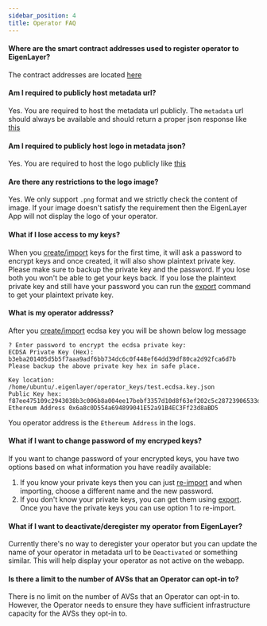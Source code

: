 ```yaml
---
sidebar_position: 4
title: Operator FAQ
---
```



#### Where are the smart contract addresses used to register operator to EigenLayer?

The contract addresses are located [here](../operator-guides/operator-installation#goerli-smart-contract-addresses)

#### Am I required to publicly host metadata url?

Yes. You are required to host the metadata url publicly. The `metadata` url should always be available and should return a proper json response like [this](https://goerli-operator-metadata.s3.amazonaws.com/metadata.json)

#### Am I required to publicly host logo in metadata json?

Yes. You are required to host the logo publicly like [this](https://goerli-operator-metadata.s3.amazonaws.com/eigenlayer.png)

#### Are there any restrictions to the logo image?

Yes. We only support `.png` format and we strictly check the content of image. If your image doesn't satisfy the requirement then the EigenLayer App will not display the logo of your operator.

#### What if I lose access to my keys?

When you [create/import](../operator-guides/operator-installation#create-and-list-keys) keys for the first time, it will ask a password to encrypt keys and once created, it will also show plaintext private key. Please make sure to backup the private key and the password. If you lose both you won't be able to get your keys back. If you lose the plaintext private key and still have your password you can run the [export](../operator-guides/operator-installation.md#export-keys) command to get your plaintext private key.

#### What is my operator addresss?

After you [create/import](../operator-guides/operator-installation#create-and-list-keys) ecdsa key you will be shown below log message

```
? Enter password to encrypt the ecdsa private key:
ECDSA Private Key (Hex):  b3eba201405d5b5f7aaa9adf6bb734dc6c0f448ef64dd39df80ca2d92fca6d7b
Please backup the above private key hex in safe place.

Key location: /home/ubuntu/.eigenlayer/operator_keys/test.ecdsa.key.json
Public Key hex:  f87ee475109c2943038b3c006b8a004ee17bebf3357d10d8f63ef202c5c28723906533dccfda5d76c1da0a9f05cc6d32085ca1af8aaab5a28171474b1ad0aa68
Ethereum Address 0x6a8c0D554a694899041E52a91B4EC3Ff23d8aBD5
```

You operator address is the `Ethereum Address` in the logs.

#### What if I want to change password of my encryped keys?

If you want to change password of your encrypted keys, you have two options based on what information you have readily available:

1. If you know your private keys then you can just [re-import](../operator-guides/operator-installation.md#import-keys) and when importing, choose a different name and the new password.
2. If you don't know your private keys, you can get them using [export](../operator-guides/operator-installation.md#export-keys). Once you have the private keys you can use option 1 to re-import.

#### What if I want to deactivate/deregister my operator from EigenLayer?

Currently there's no way to deregister your operator but you can
update the name of your operator in metadata url to be `Deactivated` or something similar. This will help display your operator as not active on the webapp.

#### Is there a limit to the number of AVSs that an Operator can opt-in to?

There is no limit on the number of AVSs that an Operator can opt-in to. However, the Operator needs to ensure they have sufficient infrastructure capacity for the AVSs they opt-in to.